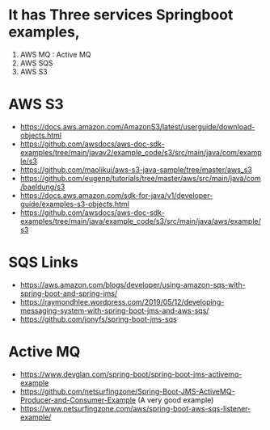 # It has Three services Springboot examples,  
1. AWS MQ : Active MQ
2. AWS SQS
3. AWS S3

# AWS S3
 - https://docs.aws.amazon.com/AmazonS3/latest/userguide/download-objects.html
 - https://github.com/awsdocs/aws-doc-sdk-examples/tree/main/javav2/example_code/s3/src/main/java/com/example/s3
 - https://github.com/maolikui/aws-s3-java-sample/tree/master/aws_s3
 - https://github.com/eugenp/tutorials/tree/master/aws/src/main/java/com/baeldung/s3
 - https://docs.aws.amazon.com/sdk-for-java/v1/developer-guide/examples-s3-objects.html
 - https://github.com/awsdocs/aws-doc-sdk-examples/tree/main/java/example_code/s3/src/main/java/aws/example/s3
 
 
 # SQS Links 
 - https://aws.amazon.com/blogs/developer/using-amazon-sqs-with-spring-boot-and-spring-jms/
 - https://raymondhlee.wordpress.com/2019/05/12/developing-messaging-system-with-spring-boot-jms-and-aws-sqs/
 - https://github.com/jonyfs/spring-boot-jms-sqs
 
 # Active MQ
 - https://www.devglan.com/spring-boot/spring-boot-jms-activemq-example
-  https://github.com/netsurfingzone/Spring-Boot-JMS-ActiveMQ-Producer-and-Consumer-Example (A very good example)
- https://www.netsurfingzone.com/aws/spring-boot-aws-sqs-listener-example/
 
 


